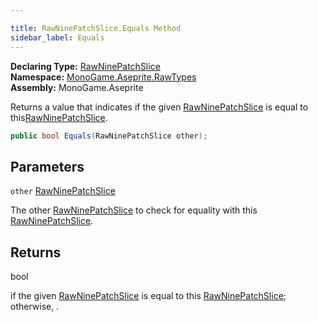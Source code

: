 ```yaml
---

title: RawNinePatchSlice.Equals Method
sidebar_label: Equals
---
```

**Declaring Type:** [RawNinePatchSlice](../)  
**Namespace:** [MonoGame.Aseprite.RawTypes](../../)  
**Assembly:** MonoGame.Aseprite

Returns a value that indicates if the given [RawNinePatchSlice](../) is equal to this[RawNinePatchSlice](../).

```csharp
public bool Equals(RawNinePatchSlice other);
```

## Parameters

`other`  [RawNinePatchSlice](../)

The other [RawNinePatchSlice](../) to check for equality with this [RawNinePatchSlice](../).

## Returns

bool

 if the given [RawNinePatchSlice](../) is equal to this [RawNinePatchSlice](../); otherwise, .


